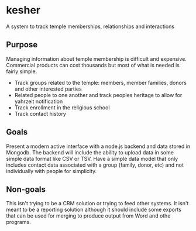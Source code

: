 # kesher
A system to track temple memberships, relationships and interactions

## Purpose
Managing information about temple membership is difficult and expensive. Commercial products can cost thousands but most of what is needed is fairly simple.
* Track groups related to the temple: members, member families, donors and other interested parties
* Related people to one another and track peoples heritage to allow for yahrzeit notification
* Track enrollment in the religious school
* Track contact history

## Goals
Present a modern active interface with a node.js backend and data stored in Mongodb. The backend will include the ability to upload data in some simple data format like CSV or TSV. Have a simple data model that only includes contact data associated with a group (family, donor, etc) and not individually with people for simplicity.

## Non-goals
This isn't trying to be a CRM solution or trying to feed other systems. It isn't meant to be a reporting solution although it should include some exports that can be used for merging to produce output from Word and othe programs. 
